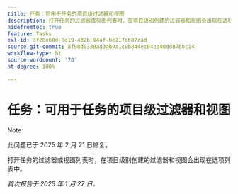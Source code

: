 ```yaml
---
title: 任务：可用于任务的项目级过滤器和视图
description: 打开任务的过滤器或视图列表时，在项目级别创建的过滤器和视图会出现在选项列表中。
hidefromtoc: true
feature: Tasks
exl-id: 3f28e60d-8c19-432b-94af-be217d607cad
source-git-commit: af98d8330ad3ab9a1c0b844ec84ea40dd87bbc14
workflow-type: ht
source-wordcount: '78'
ht-degree: 100%

---
```


# 任务：可用于任务的项目级过滤器和视图

>[!NOTE]
>
>此问题已于 2025 年 2 月 21 日修复。

打开任务的过滤器或视图列表时，在项目级别创建的过滤器和视图会出现在选项列表中。

_首次报告于 2025 年 1 月 27 日。_
